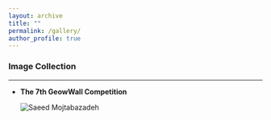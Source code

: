 ```yaml
---
layout: archive
title: ""
permalink: /gallery/
author_profile: true
---
```


### Image Collection
___
* **The 7th GeowWall Competition**

  ![Saeed Mojtabazadeh](https://github.com/mojtabazadeh/mojtabazadeh.github.io/blob/main/images/IMG1.jpg?raw=true)   
